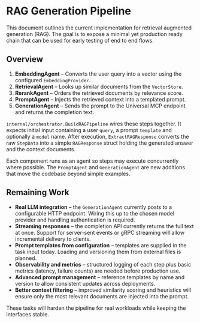 # RAG Generation Pipeline

This document outlines the current implementation for retrieval augmented generation (RAG).
The goal is to expose a minimal yet production ready chain that can be used for
early testing of end to end flows.

## Overview

1. **EmbeddingAgent** – Converts the user query into a vector using the configured
   `EmbeddingProvider`.
2. **RetrievalAgent** – Looks up similar documents from the `VectorStore`.
3. **RerankAgent** – Orders the retrieved documents by relevance score.
4. **PromptAgent** – Injects the retrieved context into a templated prompt.
5. **GenerationAgent** – Sends the prompt to the Universal MCP endpoint and
   returns the completion text.

`internal/orchestrator.BuildRAGPipeline` wires these steps together. It expects
initial input containing a user `query`, a prompt `template` and optionally a
`model` name. After execution, `ExtractRAGResponse` converts the raw `StepData`
into a simple `RAGResponse` struct holding the generated answer and the context
documents.

Each component runs as an agent so steps may execute concurrently where
possible.  The `PromptAgent` and `GenerationAgent` are new additions that move
the codebase beyond simple examples.

## Remaining Work

- **Real LLM integration** – the `GenerationAgent` currently posts to a
  configurable HTTP endpoint.  Wiring this up to the chosen model provider and
  handling authentication is required.
- **Streaming responses** – the completion API currently returns the full text at
  once.  Support for server-sent events or gRPC streaming will allow incremental
  delivery to clients.
- **Prompt templates from configuration** – templates are supplied in the task
  input today.  Loading and versioning them from external files is planned.
- **Observability and metrics** – structured logging of each step plus basic
  metrics (latency, failure counts) are needed before production use.
- **Advanced prompt management** – reference templates by name and version to
  allow consistent updates across deployments.
- **Better context filtering** – improved similarity scoring and heuristics will
  ensure only the most relevant documents are injected into the prompt.

These tasks will harden the pipeline for real workloads while keeping the
interfaces stable.
